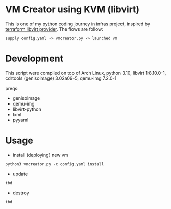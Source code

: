 VM Creator using KVM (libvirt)
===

This is one of my python coding journey in infras project, inspired by [terraform libvirt provider](https://github.com/dmacvicar/terraform-provider-libvirt).
The flows are follow:
```
supply config.yaml -> vmcreator.py -> launched vm
```

Development
===
This script were compiled on top of Arch Linux, python 3.10, libvirt 1:8.10.0-1, cdrtools (genisoimage) 3.02a09-5, qemu-img 7.2.0-1

preqs:
- genisoimage
- qemu-img
- libvirt-python
- lxml
- pyyaml

Usage
===
- install (deploying) new vm
```
python3 vmcreator.py -c config.yaml install
```
- update
```
tbd
```
- destroy
```
tbd
```
